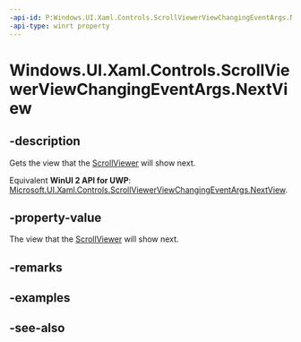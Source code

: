 ```yaml
---
-api-id: P:Windows.UI.Xaml.Controls.ScrollViewerViewChangingEventArgs.NextView
-api-type: winrt property
---
```


<!-- Property syntax
public Windows.UI.Xaml.Controls.ScrollViewerView NextView { get; }
-->

# Windows.UI.Xaml.Controls.ScrollViewerViewChangingEventArgs.NextView

## -description
Gets the view that the [ScrollViewer](scrollviewer.md) will show next.

Equivalent **WinUI 2 API for UWP**: [Microsoft.UI.Xaml.Controls.ScrollViewerViewChangingEventArgs.NextView](/windows/winui/api/microsoft.ui.xaml.controls.scrollviewerviewchangingeventargs.nextview).

## -property-value
The view that the [ScrollViewer](scrollviewer.md) will show next.

## -remarks

## -examples

## -see-also

